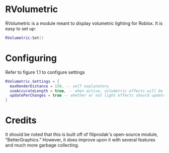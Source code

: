 # RVolumetric
RVolumetric is a module meant to display volumetric lighting for Roblox. It is easy to set up:
```lua
RVolumetric:Set()
```

# Configuring
Refer to figure 1.1 to configure settings
```lua
RVolumetric.Settings = {
  maxRenderDistance = 150, -- self explanatory
  useAccurateLength = true, -- when active, volumetric effects will be as long as the light's range; otherwise, it will be a constant, preset range.
  updatePerChanges = true -- whether or not light effects should update based on the environment and properties of the light (e.g: obstacles in the way, range and angle of the light, etc.)
}
```
# Credits
It should be noted that this is built off of filiprodak's open-source module, "BetterGraphics." However, it does improve upon it with several features and much more garbage collecting.
